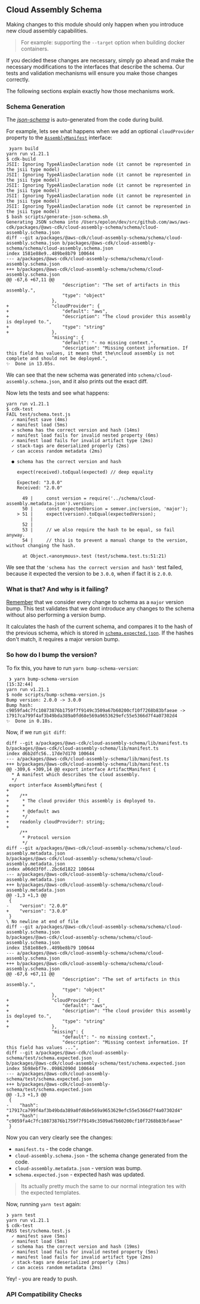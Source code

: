 ## Cloud Assembly Schema

Making changes to this module should only happen when you introduce new cloud assembly capabilities.

> For example: supporting the `--target` option when building docker containers.

If you decided these changes are necessary, simply go ahead and make the necessary modifications to the interfaces that describe the schema.
Our tests and validation mechanisms will ensure you make those changes correctly.

The following sections explain exactly how those mechanisms work.

### Schema Generation

The [*json-schema*](./schema/cloud-assembly.schema.json) is auto-generated from the code during build.

For example, lets see what happens when we add an optional `cloudProvider` property to the [`AssemblyManifest`](./lib/manifest.ts#L311) interface:

```console
 ❯yarn build
yarn run v1.21.1
$ cdk-build
JSII: Ignoring TypeAliasDeclaration node (it cannot be represented in the jsii type model)
JSII: Ignoring TypeAliasDeclaration node (it cannot be represented in the jsii type model)
JSII: Ignoring TypeAliasDeclaration node (it cannot be represented in the jsii type model)
JSII: Ignoring TypeAliasDeclaration node (it cannot be represented in the jsii type model)
JSII: Ignoring TypeAliasDeclaration node (it cannot be represented in the jsii type model)
$ bash scripts/generate-json-schema.sh
Generating JSON schema into /Users/epolon/dev/src/github.com/aws/aws-cdk/packages/@aws-cdk/cloud-assembly-schema/schema/cloud-assembly.schema.json
diff --git a/packages/@aws-cdk/cloud-assembly-schema/schema/cloud-assembly.schema.json b/packages/@aws-cdk/cloud-assembly-schema/schema/cloud-assembly.schema.json
index 1581e88e9..489be8b79 100644
--- a/packages/@aws-cdk/cloud-assembly-schema/schema/cloud-assembly.schema.json
+++ b/packages/@aws-cdk/cloud-assembly-schema/schema/cloud-assembly.schema.json
@@ -67,6 +67,11 @@
                     "description": "The set of artifacts in this assembly.",
                     "type": "object"
                 },
+                "cloudProvider": {
+                    "default": "aws",
+                    "description": "The cloud provider this assembly is deployed to.",
+                    "type": "string"
+                },
                 "missing": {
                     "default": "- no missing context.",
                     "description": "Missing context information. If this field has values, it means that the\ncloud assembly is not complete and should not be deployed.",
✨  Done in 13.05s.
```

We can see that the new schema was generated into `schema/cloud-assembly.schema.json`, and it also prints out the exact diff.

Now lets the tests and see what happens:

```console
yarn run v1.21.1
$ cdk-test
FAIL test/schema.test.js
  ✓ manifest save (4ms)
  ✓ manifest load (5ms)
  ✕ schema has the correct version and hash (14ms)
  ✓ manifest load fails for invalid nested property (6ms)
  ✓ manifest load fails for invalid artifact type (2ms)
  ✓ stack-tags are deserialized properly (2ms)
  ✓ can access random metadata (2ms)

  ● schema has the correct version and hash

    expect(received).toEqual(expected) // deep equality

    Expected: "3.0.0"
    Received: "2.0.0"

      49 |     const version = require('../schema/cloud-assembly.metadata.json').version;
      50 |     const expectedVersion = semver.inc(version, 'major');
    > 51 |     expect(version).toEqual(expectedVersion);
         |                     ^
      52 |
      53 |     // we also require the hash to be equal, so fail anyway.
      54 |     // this is to prevent a manual change to the version, without changing the hash.

      at Object.<anonymous>.test (test/schema.test.ts:51:21)
```

We see that the `'schema has the correct version and hash'` test failed, because it expected the version
to be `3.0.0`, when if fact it is `2.0.0`.

### What is that? And why is it failing?

[Remember](./README#versioning) that we consider every change to schema as a `major` version bump.
This test validates that we dont introduce any changes to the schema without also performing a version bump.

It calculates the hash of the current schema, and compares it to the hash of the previous schema, which is
stored in [`schema.expected.json`](./test/schema.expected.json). If the hashes don't match, it requires a major version bump.

### So how do I bump the version?

To fix this, you have to run `yarn bump-schema-version`:

```console
 ❯ yarn bump-schema-version                                                                                                                                                                                                                                                                                      [15:32:44]
yarn run v1.21.1
$ node scripts/bump-schema-version.js
Bump version: 2.0.0 -> 3.0.0
Bump hash: c9059fa4c7fc10873876b1759f7f9149c3509a67b60200cf10f7268b83bfaeae -> 17917ca799f4af3b49bda389a0fd68e569a9653629efc55e5366d7f4a07302d4
✨  Done in 0.18s.
```

Now, if we run `git diff`:

```console
diff --git a/packages/@aws-cdk/cloud-assembly-schema/lib/manifest.ts b/packages/@aws-cdk/cloud-assembly-schema/lib/manifest.ts
index d6b2dfc56..17de7d170 100644
--- a/packages/@aws-cdk/cloud-assembly-schema/lib/manifest.ts
+++ b/packages/@aws-cdk/cloud-assembly-schema/lib/manifest.ts
@@ -309,6 +309,14 @@ export interface ArtifactManifest {
  * A manifest which describes the cloud assembly.
  */
 export interface AssemblyManifest {
+
+    /**
+     * The cloud provider this assembly is deployed to.
+     *
+     * @default aws
+     */
+    readonly cloudProvider?: string;
+
     /**
      * Protocol version
      */
diff --git a/packages/@aws-cdk/cloud-assembly-schema/schema/cloud-assembly.metadata.json
b/packages/@aws-cdk/cloud-assembly-schema/schema/cloud-assembly.metadata.json
index a06dd3f0f..2bc6d1822 100644
--- a/packages/@aws-cdk/cloud-assembly-schema/schema/cloud-assembly.metadata.json
+++ b/packages/@aws-cdk/cloud-assembly-schema/schema/cloud-assembly.metadata.json
@@ -1,3 +1,3 @@
 {
-    "version": "2.0.0"
+    "version": "3.0.0"
 }
\ No newline at end of file
diff --git a/packages/@aws-cdk/cloud-assembly-schema/schema/cloud-assembly.schema.json
b/packages/@aws-cdk/cloud-assembly-schema/schema/cloud-assembly.schema.json
index 1581e88e9..489be8b79 100644
--- a/packages/@aws-cdk/cloud-assembly-schema/schema/cloud-assembly.schema.json
+++ b/packages/@aws-cdk/cloud-assembly-schema/schema/cloud-assembly.schema.json
@@ -67,6 +67,11 @@
                     "description": "The set of artifacts in this assembly.",
                     "type": "object"
                 },
+                "cloudProvider": {
+                    "default": "aws",
+                    "description": "The cloud provider this assembly is deployed to.",
+                    "type": "string"
+                },
                 "missing": {
                     "default": "- no missing context.",
                     "description": "Missing context information. If this field has values ...",
diff --git a/packages/@aws-cdk/cloud-assembly-schema/test/schema.expected.json
b/packages/@aws-cdk/cloud-assembly-schema/test/schema.expected.json
index 5b98ebf7e..09862090d 100644
--- a/packages/@aws-cdk/cloud-assembly-schema/test/schema.expected.json
+++ b/packages/@aws-cdk/cloud-assembly-schema/test/schema.expected.json
@@ -1,3 +1,3 @@
 {
-    "hash": "17917ca799f4af3b49bda389a0fd68e569a9653629efc55e5366d7f4a07302d4"
+    "hash": "c9059fa4c7fc10873876b1759f7f9149c3509a67b60200cf10f7268b83bfaeae"
 }
```

Now you can very clearly see the changes:

- `manifest.ts` - the code change.
- `cloud-assembly.schema.json` - the schema change generated from the code.
- `cloud-assembly.metadata.json` - version was bump.
- `schema.expected.json` - expected hash was updated.

> Its actually pretty much the same to our normal integration tes with the expected templates.

Now, running `yarn test` again:

```console
❯ yarn test
yarn run v1.21.1
$ cdk-test
PASS test/schema.test.js
  ✓ manifest save (5ms)
  ✓ manifest load (5ms)
  ✓ schema has the correct version and hash (19ms)
  ✓ manifest load fails for invalid nested property (5ms)
  ✓ manifest load fails for invalid artifact type (2ms)
  ✓ stack-tags are deserialized properly (2ms)
  ✓ can access random metadata (2ms)
```

Yey! - you are ready to push.

### API Compatibility Checks
